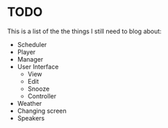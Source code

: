 # TODO

This is a list of the the things I still need to blog about:
* Scheduler
* Player
* Manager
* User Interface
  * View
  * Edit
  * Snooze
  * Controller
* Weather
* Changing screen
* Speakers
